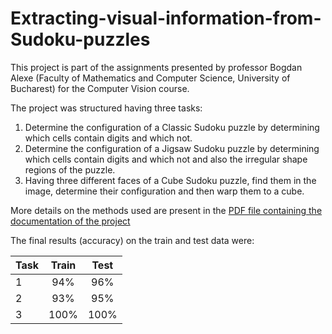 # Extracting-visual-information-from-Sudoku-puzzles

This project is part of the assignments presented by professor Bogdan Alexe (Faculty of Mathematics and Computer Science, University of Bucharest) for the Computer Vision course. 

The project was structured having three tasks:
1. Determine the configuration of a Classic Sudoku puzzle by determining which cells contain digits and which not.
2. Determine the configuration of a Jigsaw Sudoku puzzle by determining which cells contain digits and which not and also the irregular shape regions of the puzzle.
3. Having three different faces of a Cube Sudoku puzzle, find them in the image, determine their configuration and then warp them to a cube.

More details on the methods used are present in the [PDF file containing the documentation of the project](Extracting-visual-information-from-Sudoku-puzzles.pdf)

The final results (accuracy) on the train and test data were:

| Task | Train | Test |
|------|:-----:|:----:|
| 1    |  94%  |  96% |
| 2    |  93%  |  95% |
| 3    |  100% | 100% |
